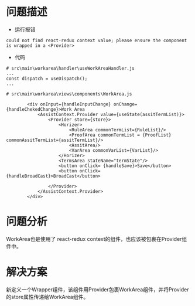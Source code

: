 
# 问题描述
- 运行报错
```
could not find react-redux context value; please ensure the component is wrapped in a <Provider>
```
- 代码
```
# src\main\workarea\handler\useWorkAreaHandler.js
...
const dispatch = useDispatch();
...
```
```
# src\main\workarea\views\components\WorkArea.js

        <div onInput={handleInputChange} onChange={handleChekedChange}>Work Area
            <AssistContext.Provider value={useState(assitTermList)}>
                <Provider store={store}>
                    <Horizer>
                        <RuleArea commonTermList={RuleList}/>
                        <ProofArea commonTermList = {ProofList} commonAssitTermList={assitTermList}/>
                        <AssitArea/>
                        <VarArea commonVarList={VarList}/>
                    </Horizer>
                    <TermsArea stateName="termState"/>
                    <button onClick= {handleSave}>Save</button>
                    <button onClick= {handleBroadCast}>BroadCast</button>
                    
                </Provider>
            </AssistContext.Provider>
        </div>

```

# 问题分析

WorkArea也是使用了 react-redux context的组件，也应该被包裹在Provider组件中。

# 解决方案

新定义一个Wrapper组件，该组件用Provider包裹WorkArea组件，并将Provider的store属性传递给WorkArea组件。